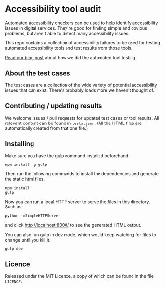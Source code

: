 # Accessibility tool audit

Automated accessibility checkers can be used to help identify accessibility issues in digital services. They're good for finding simple and obvious problems, but aren't able to detect many accessibility issues.

This repo contains a collection of accessibility failures to be used for testing automated accessibility tools and test results from those tools.

[Read our blog post](https://accessibility.blog.gov.uk/2017/02/24/what-we-found-when-we-tested-tools-on-the-worlds-least-accessible-webpage/) about how we did the automated tool testing.

## About the test cases

The test cases are a collection of the wide variety of potential accessibility issues that can exist. There's probably loads more we haven't thought of.

## Contributing / updating results

We welcome issues / pull requests for updated test cases or tool results. All relevant content can be found in `tests.json`. (All the HTML files are automatically created from that one file.)

## Installing

Make sure you have the gulp command installed beforehand.

``` 
npm install -g gulp
```

Then run the following commands to install the dependencies and generate the static html files.

```
npm install
gulp

```

Now you can run a local HTTP server to serve the files in this directory. Such as:

```
python -mSimpleHTTPServer
```

and click [http://localhost:8000/](http://localhost:8000/) to see the generated HTML output.

You can also run gulp in dev mode, which would keep watching for files to change until you kill it.

```
gulp dev
```

## Licence

Released under the MIT Licence, a copy of which can be found in the file `LICENCE`.
